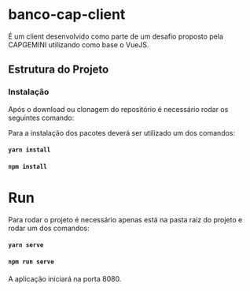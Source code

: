 # banco-cap-client
É um client desenvolvido como parte de um desafio proposto pela CAPGEMINI utilizando como base o VueJS.

## Estrutura do Projeto

### Instalação
Após o download ou clonagem do repositório é necessário rodar os seguintes comando:

Para a instalação dos pacotes deverá ser utilizado um dos comandos:
#### `yarn install`
#### `npm install`

# Run

Para rodar o projeto é necessário apenas está na pasta raiz do projeto e rodar um dos comandos:
#### `yarn serve`
#### `npm run serve`

A aplicação iniciará na porta 8080.

